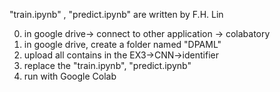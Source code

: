 "train.ipynb" , "predict.ipynb" are written by F.H. Lin

0. in google drive-> connect to other application -> colabatory
1. in google drive, create a folder named "DPAML"
2. upload all contains in the EX3->CNN->identifier
3. replace the "train.ipynb", "predict.ipynb"
4. run with Google Colab
